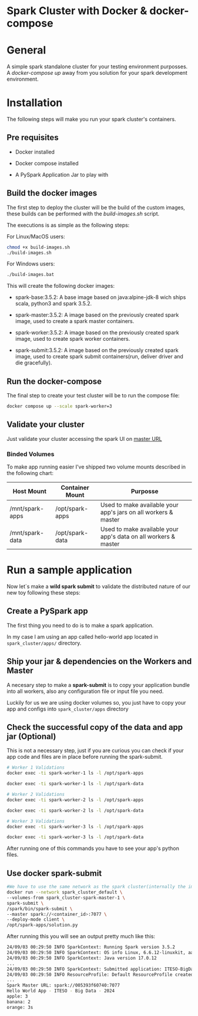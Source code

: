 # Spark Cluster with Docker & docker-compose

# General

A simple spark standalone cluster for your testing environment purposses. A *docker-compose up* away from you solution for your spark development environment.

# Installation

The following steps will make you run your spark cluster's containers.

## Pre requisites

* Docker installed

* Docker compose installed

* A PySpark Application Jar to play with

## Build the docker images

The first step to deploy the cluster will be the build of the custom images, these builds can be performed with the *build-images.sh* script. 

The executions is as simple as the following steps:

For Linux/MacOS users:

```sh
chmod +x build-images.sh
./build-images.sh
```

For Windows users:

```sh
./build-images.bat
```

This will create the following docker images:

* spark-base:3.5.2: A base image based on java:alpine-jdk-8 wich ships scala, python3 and spark 3.5.2.

* spark-master:3.5.2: A image based on the previously created spark image, used to create a spark master containers.

* spark-worker:3.5.2: A image based on the previously created spark image, used to create spark worker containers.

* spark-submit:3.5.2: A image based on the previously created spark image, used to create spark submit containers(run, deliver driver and die gracefully).

## Run the docker-compose

The final step to create your test cluster will be to run the compose file:

```sh
docker compose up --scale spark-worker=3
```

## Validate your cluster

Just validate your cluster accessing the spark UI on [master URL](http://localhost:9090)


### Binded Volumes

To make app running easier I've shipped two volume mounts described in the following chart:

Host Mount|Container Mount|Purposse
---|---|---
/mnt/spark-apps|/opt/spark-apps|Used to make available your app's jars on all workers & master
/mnt/spark-data|/opt/spark-data| Used to make available your app's data on all workers & master


# Run a sample application

Now let`s make a **wild spark submit** to validate the distributed nature of our new toy following these steps:

## Create a PySpark app

The first thing you need to do is to make a spark application. 

In my case I am using an app called hello-world app located in `spark_cluster/apps/` directory.

## Ship your jar & dependencies on the Workers and Master

A necesary step to make a **spark-submit** is to copy your application bundle into all workers, also any configuration file or input file you need.

Luckily for us we are using docker volumes so, you just have to copy your app and configs into `spark_cluster/apps` directory

## Check the successful copy of the data and app jar (Optional)

This is not a necessary step, just if you are curious you can check if your app code and files are in place before running the spark-submit.

```sh
# Worker 1 Validations
docker exec -ti spark-worker-1 ls -l /opt/spark-apps

docker exec -ti spark-worker-1 ls -l /opt/spark-data

# Worker 2 Validations
docker exec -ti spark-worker-2 ls -l /opt/spark-apps

docker exec -ti spark-worker-2 ls -l /opt/spark-data

# Worker 3 Validations
docker exec -ti spark-worker-3 ls -l /opt/spark-apps

docker exec -ti spark-worker-3 ls -l /opt/spark-data
```
After running one of this commands you have to see your app's python files.


## Use docker spark-submit

```bash
#We have to use the same network as the spark cluster(internally the image resolves spark master as spark://<container_id>:7077)
docker run --network spark_cluster_default \
--volumes-from spark_cluster-spark-master-1 \
spark-submit \
/spark/bin/spark-submit \
--master spark://<container_id>:7077 \
--deploy-mode client \
/opt/spark-apps/solution.py
```

After running this you will see an output pretty much like this:

```bash
24/09/03 00:29:50 INFO SparkContext: Running Spark version 3.5.2
24/09/03 00:29:50 INFO SparkContext: OS info Linux, 6.6.12-linuxkit, aarch64
24/09/03 00:29:50 INFO SparkContext: Java version 17.0.12
...
24/09/03 00:29:50 INFO SparkContext: Submitted application: ITESO-BigData-Hello-World-App
24/09/03 00:29:50 INFO ResourceProfile: Default ResourceProfile created, executor resources: Map(memory -> name: memory, amount: 1024, script: , vendor: , offHeap -> name: offHeap, amount: 0, script: , vendor: ), task resources: Map(cpus -> name: cpus, amount: 1.0)
...
Spark Master URL: spark://005393f60740:7077
Hello World App - ITESO - Big Data - 2024
apple: 3
banana: 2
orange: 3s
```



